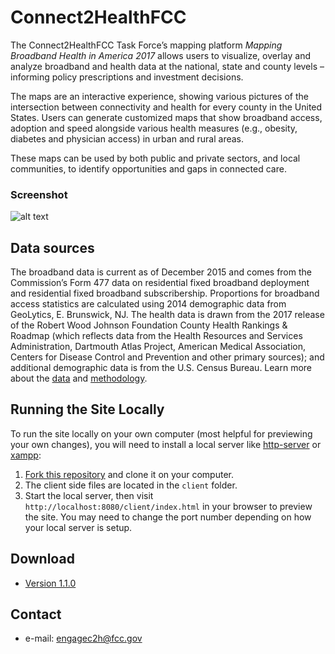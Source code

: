 Connect2HealthFCC
======
The Connect2HealthFCC Task Force’s mapping platform *Mapping Broadband Health in America 2017* allows users to visualize, overlay and analyze broadband and health data at the national, state and county levels – informing policy prescriptions and investment decisions.

The maps are an interactive experience, showing various pictures of the intersection between connectivity and health for every county in the United States. Users can generate customized maps that show broadband access, adoption and speed alongside various health measures (e.g., obesity, diabetes and physician access) in urban and rural areas.

These maps can be used by both public and private sectors, and local communities, to identify opportunities and gaps in connected care. 

### Screenshot
![alt text](https://raw.githubusercontent.com/FCC/c2hgis-web/dev/client/img/screenshot-home.png "FCC Connect2Health")

## Data sources
The broadband data is current as of December 2015 and comes from the Commission’s Form 477 data on residential fixed broadband deployment and residential fixed broadband subscribership. Proportions for broadband access statistics are calculated using 2014 demographic data from GeoLytics, E. Brunswick, NJ. The health data is drawn from the 2017 release of the Robert Wood Johnson Foundation County Health Rankings & Roadmap (which reflects data from the Health Resources and Services Administration, Dartmouth Atlas Project, American Medical Association, Centers for Disease Control and Prevention and other primary sources); and additional demographic data is from the U.S. Census Bureau. Learn more about the [data](https://fcc.github.io/c2hgis-web/data.html) and [methodology](https://www.fcc.gov/health/maps/methodology). 

## Running the Site Locally
To run the site locally on your own computer (most helpful for previewing your own changes), you will need to install a local server like [http-server](https://www.npmjs.com/package/http-server) or [xampp](https://www.apachefriends.org/index.html):

1. [Fork this repository](https://help.github.com/articles/fork-a-repo/ "Instructions for Forking Your Repository") and clone it on your computer.
2. The client side files are located in the `client` folder.
3. Start the local server, then visit `http://localhost:8080/client/index.html` in your browser to preview the site. You may need to change the port number depending on how your local server is setup.

## Download 
* [Version 1.1.0](https://github.com/FCC/c2hgis-web/archive/v1.1.0.zip)

## Contact
* e-mail: engagec2h@fcc.gov
